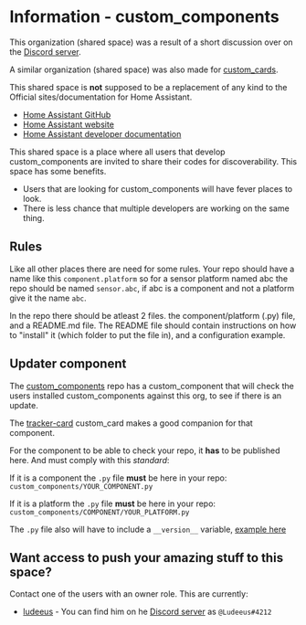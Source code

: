 # Information - custom_components

This organization (shared space) was a result of a short discussion over on the [Discord server](https://discord.gg/c5DvZ4e).

A similar organization (shared space) was also made for [custom_cards](https://github.com/custom-cards).

This shared space is **not** supposed to be a replacement of any kind to the Official sites/documentation for Home Assistant.

 - [Home Assistant GitHub](https://github.com/home-assistant)
 - [Home Assistant website](https://www.home-assistant.io/)
 - [Home Assistant developer documentation](https://developers.home-assistant.io/)

This shared space is a place where all users that develop custom_components are invited to share their codes for discoverability.
This space has some benefits.
 - Users that are looking for custom_components will have fever places to look.
 - There is less chance that multiple developers are working on the same thing.

## Rules

Like all other places there are need for some rules.
Your repo should have a name like this `component.platform` so for a sensor platform named abc the repo should be named `sensor.abc`, if abc is a component and not a platform give it the name `abc`.

In the repo there should be atleast 2 files.
the component/platform (.py) file, and a README.md file.
The README file should contain instructions on how to "install" it (which folder to put the file in), and a configuration example.

## Updater component

The [custom_components](https://github.com/custom-components/custom_components) repo has a custom_component that will check the users installed custom_components against this org, to see if there is an update.

The  [tracker-card](https://github.com/ciotlosm/custom-lovelace/tree/master/tracker-card) custom_card makes a good companion for that component.

For the component to be able to check your repo, it **has** to be published here.
And must comply with this _standard_:

If it is a component the `.py` file **must** be here in your repo:\
`custom_components/YOUR_COMPONENT.py`

If it is a platform the `.py` file **must** be here in your repo:\
`custom_components/COMPONENT/YOUR_PLATFORM.py`

The `.py` file also will have to include a `__version__` variable, [example here](https://github.com/custom-components/sensor.authenticated/blob/master/custom_components/sensor/authenticated.py#L17)

## Want access to push your amazing stuff to this space?

Contact one of the users with an owner role.
This are currently:

- [ludeeus](https://github.com/ludeeus) - You can find him on he [Discord server](https://discord.gg/c5DvZ4e) as `@Ludeeus#4212`

